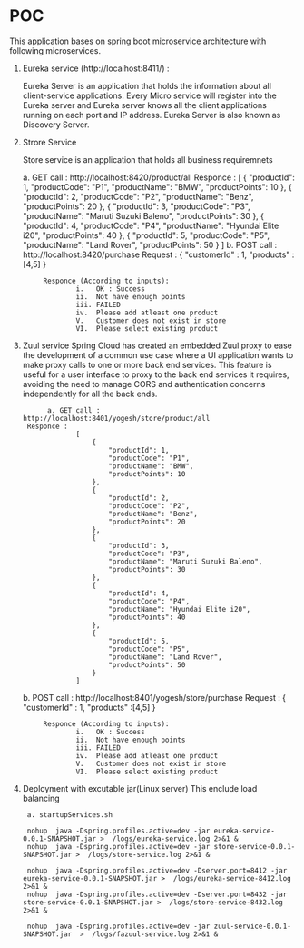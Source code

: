 # POC

This application bases on spring boot microservice architecture with following microservices.

1. Eureka service (http://localhost:8411/) : 
	
	Eureka Server is an application that holds the information about all client-service applications. 
	Every Micro service will register into the Eureka server and Eureka server knows all the client applications running on each port and IP address. 
	Eureka Server is also known as Discovery Server.

2. Strore Service 
	
   Store service is an application that holds all business requiremnets
   
   a. GET call :  http://localhost:8420/product/all 
		Responce :
					[
						{
							"productId": 1,
							"productCode": "P1",
							"productName": "BMW",
							"productPoints": 10
						},
						{
							"productId": 2,
							"productCode": "P2",
							"productName": "Benz",
							"productPoints": 20
						},
						{
							"productId": 3,
							"productCode": "P3",
							"productName": "Maruti Suzuki Baleno",
							"productPoints": 30
						},
						{
							"productId": 4,
							"productCode": "P4",
							"productName": "Hyundai Elite i20",
							"productPoints": 40
						},
						{
							"productId": 5,
							"productCode": "P5",
							"productName": "Land Rover",
							"productPoints": 50
						}
					]
      b. POST call :   http://localhost:8420/purchase
			Request : 
						{
						"customerId" : 1,
						"products" :[4,5]
					}
					
							
			Responce (According to inputs):
					i.   OK : Success
					ii.  Not have enough points  
					iii. FAILED
					iv.  Please add atleast one product
					V.   Customer does not exist in store
					VI.  Please select existing product	
					
					
3. Zuul service
				Spring Cloud has created an embedded Zuul proxy to ease the development of a common use case where a UI application wants to make proxy calls to one or more back end services. 
				This feature is useful for a user interface to proxy to the back end services it requires, avoiding the need to manage CORS and authentication concerns independently for all the back ends.
						
			 a. GET call :   http://localhost:8401/yogesh/store/product/all 
		Responce :
					[
						{
							"productId": 1,
							"productCode": "P1",
							"productName": "BMW",
							"productPoints": 10
						},
						{
							"productId": 2,
							"productCode": "P2",
							"productName": "Benz",
							"productPoints": 20
						},
						{
							"productId": 3,
							"productCode": "P3",
							"productName": "Maruti Suzuki Baleno",
							"productPoints": 30
						},
						{
							"productId": 4,
							"productCode": "P4",
							"productName": "Hyundai Elite i20",
							"productPoints": 40
						},
						{
							"productId": 5,
							"productCode": "P5",
							"productName": "Land Rover",
							"productPoints": 50
						}
					]
      b. POST call :     http://localhost:8401/yogesh/store/purchase
			Request : 
						{
						"customerId" : 1,
						"products" :[4,5]
					}
					
							
			Responce (According to inputs):
					i.   OK : Success
					ii.  Not have enough points  
					iii. FAILED
					iv.  Please add atleast one product
					V.   Customer does not exist in store
					VI.  Please select existing product			
					
					
4. Deployment with excutable jar(Linux server) This enclude load balancing

		a. startupServices.sh
		
		nohup  java -Dspring.profiles.active=dev -jar eureka-service-0.0.1-SNAPSHOT.jar >  /logs/eureka-service.log 2>&1 &
		nohup  java -Dspring.profiles.active=dev -jar store-service-0.0.1-SNAPSHOT.jar >  /logs/store-service.log 2>&1 &
		
		nohup  java -Dspring.profiles.active=dev -Dserver.port=8412 -jar eureka-service-0.0.1-SNAPSHOT.jar >  /logs/eureka-service-8412.log 2>&1 &
		nohup  java -Dspring.profiles.active=dev -Dserver.port=8432 -jar store-service-0.0.1-SNAPSHOT.jar >  /logs/store-service-8432.log 2>&1 &

		nohup  java -Dspring.profiles.active=dev -jar zuul-service-0.0.1-SNAPSHOT.jar  >  /logs/fazuul-service.log 2>&1 &
				
					
					
					
					
					
					
					
					
					
					
					
					
					
					
					
					
					
					
					
					
					
					